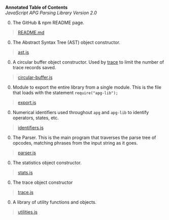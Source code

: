 **Annotated Table of Contents**<br>
*JavaScript APG Parsing Library Version 2.0*

0. The GitHub & npm README page.
> [README.md](./README.html)

0. The Abstract Syntax Tree (AST) object constructor.
> [ast.js](./ast.html)<br>

0. A circular buffer object constructor. Used by [trace](./trace.html) to limit the number of trace records saved.
> [circular-buffer.js](./circular-buffer.html)<br>

0. Module to export the entire library from a single module. This is the file that loads with the statement `require("apg-lib");`
> [export.js](./export.html)<br>

0. Numerical identifiers used throughout `apg` and `apg-lib` to identify operators, states, etc.
> [identifiers.js](./identifiers.html)<br>

0. The Parser. This is the main program that traverses the parse tree of opcodes,
matching phrases from the input string as it goes.
> [parser.js](./parser.html)<br>

0. The statistics object constructor.
> [stats.js](./stats.html)<br>

0. The trace object constructor
> [trace.js](./trace.html)<br>

0. A library of utility functions and objects.
> [utilities.js](./utilities.html)<br>


